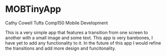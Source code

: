 # MOBTinyApp

Cathy Cowell
Tufts Comp150 Mobile Development

This is a very simple app that features a transition 
from one screen to another with a small image and 
some text. This app is very barebones, I have yet to 
add any functionality to it. In the future of this 
app I would refine the transitions and add more design
and funcitonality. 
